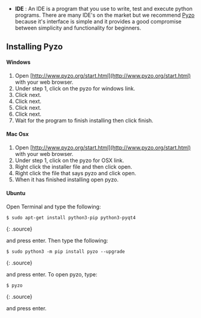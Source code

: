 - **IDE** : An IDE is a program that you use to write, test and execute python programs. There are many IDE's on the market but we recommend [Pyzo](https://pyzo.org) because it's interface is simple and it provides a good compromise between simplicity and functionality for beginners. 

## Installing Pyzo

#### Windows

1. Open [http://www.pyzo.org/start.html](http://www.pyzo.org/start.html) with your web browser.
2. Under step 1, click on the pyzo for windows link.
3. Click next.
4. Click next.
5. Click next.
6. Click next.
7. Wait for the program to finish installing then click finish.

#### Mac Osx

1. Open [http://www.pyzo.org/start.html](http://www.pyzo.org/start.html) with your web browser.
2. Under step 1, click on the pyzo for OSX link.
3. Right click the installer file and then click open.
4. Right click the file that says pyzo and click open.
5. When it has finished installing open pyzo.

#### Ubuntu

Open Terminal and type the following:

~~~
$ sudo apt-get install python3-pip python3-pyqt4
~~~
{: .source}

and press enter. Then type the following: 

~~~
$ sudo python3 -m pip install pyzo --upgrade
~~~
{: .source}

and press enter. To open pyzo, type: 

~~~
$ pyzo
~~~
{: .source}

and press enter.